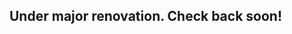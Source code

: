 <!-- README.md is generated from README.Rmd. Please edit that file -->
Under major renovation. Check back soon!
----------------------------------------
